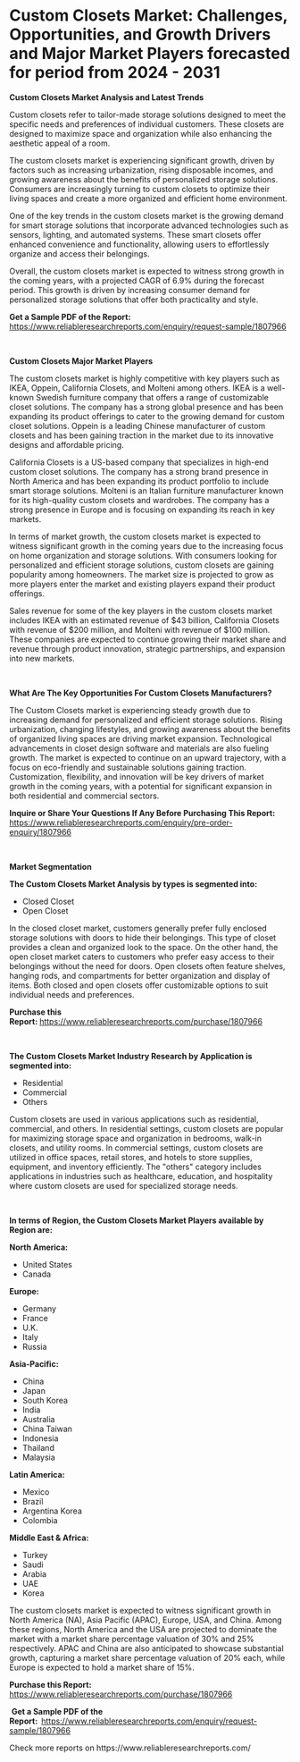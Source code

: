 <p><h1>Custom Closets Market: Challenges, Opportunities, and Growth Drivers and Major Market Players forecasted for period from 2024 - 2031</h1></p><p><strong>Custom Closets Market Analysis and Latest Trends</strong></p>
<p><p>Custom closets refer to tailor-made storage solutions designed to meet the specific needs and preferences of individual customers. These closets are designed to maximize space and organization while also enhancing the aesthetic appeal of a room.</p><p>The custom closets market is experiencing significant growth, driven by factors such as increasing urbanization, rising disposable incomes, and growing awareness about the benefits of personalized storage solutions. Consumers are increasingly turning to custom closets to optimize their living spaces and create a more organized and efficient home environment.</p><p>One of the key trends in the custom closets market is the growing demand for smart storage solutions that incorporate advanced technologies such as sensors, lighting, and automated systems. These smart closets offer enhanced convenience and functionality, allowing users to effortlessly organize and access their belongings.</p><p>Overall, the custom closets market is expected to witness strong growth in the coming years, with a projected CAGR of 6.9% during the forecast period. This growth is driven by increasing consumer demand for personalized storage solutions that offer both practicality and style.</p></p>
<p><strong>Get a Sample PDF of the Report:&nbsp;</strong> <a href="https://www.reliableresearchreports.com/enquiry/request-sample/1807966">https://www.reliableresearchreports.com/enquiry/request-sample/1807966</a></p>
<p>&nbsp;</p>
<p><strong>Custom Closets Major Market Players</strong></p>
<p><p>The custom closets market is highly competitive with key players such as IKEA, Oppein, California Closets, and Molteni among others. IKEA is a well-known Swedish furniture company that offers a range of customizable closet solutions. The company has a strong global presence and has been expanding its product offerings to cater to the growing demand for custom closet solutions. Oppein is a leading Chinese manufacturer of custom closets and has been gaining traction in the market due to its innovative designs and affordable pricing.</p><p>California Closets is a US-based company that specializes in high-end custom closet solutions. The company has a strong brand presence in North America and has been expanding its product portfolio to include smart storage solutions. Molteni is an Italian furniture manufacturer known for its high-quality custom closets and wardrobes. The company has a strong presence in Europe and is focusing on expanding its reach in key markets.</p><p>In terms of market growth, the custom closets market is expected to witness significant growth in the coming years due to the increasing focus on home organization and storage solutions. With consumers looking for personalized and efficient storage solutions, custom closets are gaining popularity among homeowners. The market size is projected to grow as more players enter the market and existing players expand their product offerings.</p><p>Sales revenue for some of the key players in the custom closets market includes IKEA with an estimated revenue of $43 billion, California Closets with revenue of $200 million, and Molteni with revenue of $100 million. These companies are expected to continue growing their market share and revenue through product innovation, strategic partnerships, and expansion into new markets.</p></p>
<p>&nbsp;</p>
<p><strong>What Are The Key Opportunities For Custom Closets Manufacturers?</strong></p>
<p><p>The Custom Closets market is experiencing steady growth due to increasing demand for personalized and efficient storage solutions. Rising urbanization, changing lifestyles, and growing awareness about the benefits of organized living spaces are driving market expansion. Technological advancements in closet design software and materials are also fueling growth. The market is expected to continue on an upward trajectory, with a focus on eco-friendly and sustainable solutions gaining traction. Customization, flexibility, and innovation will be key drivers of market growth in the coming years, with a potential for significant expansion in both residential and commercial sectors.</p></p>
<p><strong>Inquire or Share Your Questions If Any Before Purchasing This Report:</strong> <a href="https://www.reliableresearchreports.com/enquiry/pre-order-enquiry/1807966">https://www.reliableresearchreports.com/enquiry/pre-order-enquiry/1807966</a></p>
<p>&nbsp;</p>
<p><strong>Market Segmentation</strong></p>
<p><strong>The Custom Closets Market Analysis by types is segmented into:</strong></p>
<p><ul><li>Closed Closet</li><li>Open Closet</li></ul></p>
<p><p>In the closed closet market, customers generally prefer fully enclosed storage solutions with doors to hide their belongings. This type of closet provides a clean and organized look to the space. On the other hand, the open closet market caters to customers who prefer easy access to their belongings without the need for doors. Open closets often feature shelves, hanging rods, and compartments for better organization and display of items. Both closed and open closets offer customizable options to suit individual needs and preferences.</p></p>
<p><strong>Purchase this Report:&nbsp;</strong><a href="https://www.reliableresearchreports.com/purchase/1807966">https://www.reliableresearchreports.com/purchase/1807966</a></p>
<p>&nbsp;</p>
<p><strong>The Custom Closets Market Industry Research by Application is segmented into:</strong></p>
<p><ul><li>Residential</li><li>Commercial</li><li>Others</li></ul></p>
<p><p>Custom closets are used in various applications such as residential, commercial, and others. In residential settings, custom closets are popular for maximizing storage space and organization in bedrooms, walk-in closets, and utility rooms. In commercial settings, custom closets are utilized in office spaces, retail stores, and hotels to store supplies, equipment, and inventory efficiently. The "others" category includes applications in industries such as healthcare, education, and hospitality where custom closets are used for specialized storage needs.</p></p>
<p>&nbsp;</p>
<p><strong>In terms of Region, the Custom Closets Market Players available by Region are:</strong></p>
<p>
    <p> <strong> North America: </strong>
        <ul>
            <li>United States</li>
            <li>Canada</li>
        </ul>
        </p> 
    <p> <strong> Europe: </strong>
        <ul>
            <li>Germany</li>
            <li>France</li>
            <li>U.K.</li>
            <li>Italy</li>
            <li>Russia</li>
        </ul>
        </p> 
    <p> <strong> Asia-Pacific: </strong>
        <ul>
            <li>China</li>
            <li>Japan</li>
            <li>South Korea</li>
            <li>India</li>
            <li>Australia</li>
            <li>China Taiwan</li>
            <li>Indonesia</li>
            <li>Thailand</li>
            <li>Malaysia</li>
        </ul>
        </p> 
    <p> <strong> Latin America: </strong>
        <ul>
            <li>Mexico</li>
            <li>Brazil</li>
            <li>Argentina Korea</li>
            <li>Colombia</li>
        </ul>
        </p> 
    <p> <strong> Middle East & Africa: </strong>
        <ul>
            <li>Turkey</li>
            <li>Saudi</li>
            <li>Arabia</li>
            <li>UAE</li>
            <li>Korea</li>
        </ul>
    </p>
    </p>
<p><p>The custom closets market is expected to witness significant growth in North America (NA), Asia Pacific (APAC), Europe, USA, and China. Among these regions, North America and the USA are projected to dominate the market with a market share percentage valuation of 30% and 25% respectively. APAC and China are also anticipated to showcase substantial growth, capturing a market share percentage valuation of 20% each, while Europe is expected to hold a market share of 15%.</p></p>
<p><strong>Purchase this Report: </strong><a href="https://www.reliableresearchreports.com/purchase/1807966">https://www.reliableresearchreports.com/purchase/1807966</a></p>
<p>&nbsp;<strong>Get a Sample PDF of the Report:&nbsp;&nbsp;</strong><a href="https://www.reliableresearchreports.com/enquiry/request-sample/1807966">https://www.reliableresearchreports.com/enquiry/request-sample/1807966</a></p>
<p><strong></strong></p>
<p>Check more reports on https://www.reliableresearchreports.com/</p>